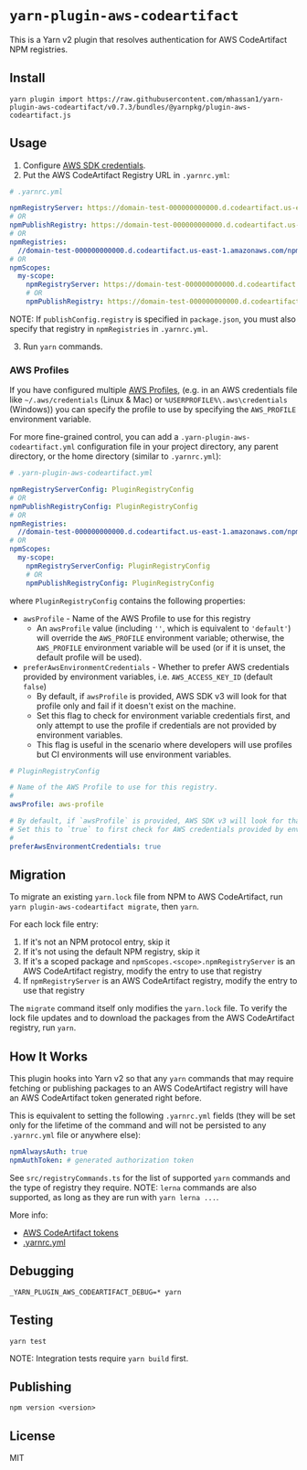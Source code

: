 # `yarn-plugin-aws-codeartifact`

This is a Yarn v2 plugin that resolves authentication for AWS CodeArtifact NPM registries.

## Install

```
yarn plugin import https://raw.githubusercontent.com/mhassan1/yarn-plugin-aws-codeartifact/v0.7.3/bundles/@yarnpkg/plugin-aws-codeartifact.js
```

## Usage

1. Configure [AWS SDK credentials](https://docs.aws.amazon.com/sdk-for-javascript/v2/developer-guide/setting-credentials-node.html).
2. Put the AWS CodeArtifact Registry URL in `.yarnrc.yml`:
```yaml
# .yarnrc.yml

npmRegistryServer: https://domain-test-000000000000.d.codeartifact.us-east-1.amazonaws.com/npm/repo-test/
# OR
npmPublishRegistry: https://domain-test-000000000000.d.codeartifact.us-east-1.amazonaws.com/npm/repo-test/
# OR
npmRegistries:
  //domain-test-000000000000.d.codeartifact.us-east-1.amazonaws.com/npm/repo-test/: {}
# OR
npmScopes:
  my-scope:
    npmRegistryServer: https://domain-test-000000000000.d.codeartifact.us-east-1.amazonaws.com/npm/repo-test/
    # OR
    npmPublishRegistry: https://domain-test-000000000000.d.codeartifact.us-east-1.amazonaws.com/npm/repo-test/
```
NOTE: If `publishConfig.registry` is specified in `package.json`,
you must also specify that registry in `npmRegistries` in `.yarnrc.yml`.

3. Run `yarn` commands.

### AWS Profiles

If you have configured multiple [AWS Profiles](https://docs.aws.amazon.com/cli/latest/userguide/cli-configure-profiles.html),
(e.g. in an AWS credentials file like `~/.aws/credentials` (Linux & Mac) or `%USERPROFILE%\.aws\credentials` (Windows))
you can specify the profile to use by specifying the `AWS_PROFILE` environment variable.

For more fine-grained control, you can add a `.yarn-plugin-aws-codeartifact.yml` configuration file
in your project directory, any parent directory, or the home directory (similar to `.yarnrc.yml`):
```yaml
# .yarn-plugin-aws-codeartifact.yml

npmRegistryServerConfig: PluginRegistryConfig
# OR
npmPublishRegistryConfig: PluginRegistryConfig
# OR
npmRegistries:
  //domain-test-000000000000.d.codeartifact.us-east-1.amazonaws.com/npm/repo-test/: PluginRegistryConfig
# OR
npmScopes:
  my-scope:
    npmRegistryServerConfig: PluginRegistryConfig
    # OR
    npmPublishRegistryConfig: PluginRegistryConfig
```
where `PluginRegistryConfig` contains the following properties:
* `awsProfile` - Name of the AWS Profile to use for this registry
  * An `awsProfile` value (including `''`, which is equivalent to `'default'`) will override the `AWS_PROFILE` environment variable;
    otherwise, the `AWS_PROFILE` environment variable will be used (or if it is unset, the default profile will be used).
* `preferAwsEnvironmentCredentials` - Whether to prefer AWS credentials provided by environment variables, i.e. `AWS_ACCESS_KEY_ID` (default `false`)
  * By default, if `awsProfile` is provided, AWS SDK v3 will look for that profile only and fail if it doesn't exist on the machine.
  * Set this flag to check for environment variable credentials first, and only attempt to use the profile if credentials are not provided by environment variables.
  * This flag is useful in the scenario where developers will use profiles but CI environments will use environment variables.
```yaml
# PluginRegistryConfig

# Name of the AWS Profile to use for this registry.
# 
awsProfile: aws-profile

# By default, if `awsProfile` is provided, AWS SDK v3 will look for that profile and fail if it doesn't exist on the machine.
# Set this to `true` to first check for AWS credentials provided by environment variables (i.e. `AWS_ACCESS_KEY_ID`);
#   
preferAwsEnvironmentCredentials: true
```

## Migration

To migrate an existing `yarn.lock` file from NPM to AWS CodeArtifact,
run `yarn plugin-aws-codeartifact migrate`, then `yarn`.

For each lock file entry:
1. If it's not an NPM protocol entry, skip it
2. If it's not using the default NPM registry, skip it
3. If it's a scoped package and `npmScopes.<scope>.npmRegistryServer` is an AWS CodeArtifact registry,
   modify the entry to use that registry
4. If `npmRegistryServer` is an AWS CodeArtifact registry,
   modify the entry to use that registry

The `migrate` command itself only modifies the `yarn.lock` file.
To verify the lock file updates and to download the packages from the AWS CodeArtifact registry, run `yarn`.

## How It Works

This plugin hooks into Yarn v2 so that any `yarn` commands that may require fetching or publishing packages
to an AWS CodeArtifact registry will have an AWS CodeArtifact token generated right before.

This is equivalent to setting the following `.yarnrc.yml` fields
(they will be set only for the lifetime of the command and will not be persisted to any `.yarnrc.yml` file or anywhere else):
```yaml
npmAlwaysAuth: true
npmAuthToken: # generated authorization token
```

See `src/registryCommands.ts` for the list of supported `yarn` commands and the type of registry they require.
NOTE: `lerna` commands are also supported, as long as they are run with `yarn lerna ...`.

More info:
* [AWS CodeArtifact tokens](https://docs.aws.amazon.com/codeartifact/latest/ug/tokens-authentication.html)
* [.yarnrc.yml](https://yarnpkg.com/configuration/yarnrc#npmRegistryServer)

## Debugging

`_YARN_PLUGIN_AWS_CODEARTIFACT_DEBUG=* yarn`

## Testing

`yarn test`

NOTE: Integration tests require `yarn build` first.

## Publishing

`npm version <version>`

## License

MIT
